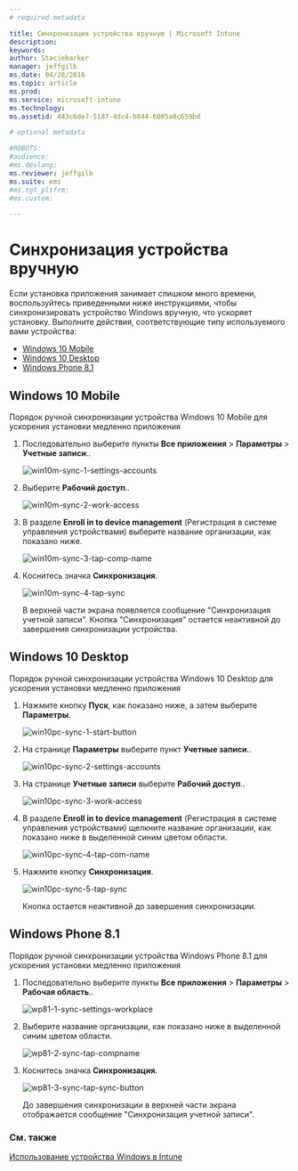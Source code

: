 ```yaml
---
# required metadata

title: Синхронизация устройства вручную | Microsoft Intune
description:
keywords:
author: Staciebarker
manager: jeffgilb
ms.date: 04/28/2016
ms.topic: article
ms.prod:
ms.service: microsoft-intune
ms.technology:
ms.assetid: 443c6de7-5187-4dc4-b844-6085a0c659bd

# optional metadata

#ROBOTS:
#audience:
#ms.devlang:
ms.reviewer: jeffgilb
ms.suite: ems
#ms.tgt_pltfrm:
#ms.custom:

---
```



# Синхронизация устройства вручную
Если установка приложения занимает слишком много времени, воспользуйтесь приведенными ниже инструкциями, чтобы синхронизировать устройство Windows вручную, что ускоряет установку. Выполните действия, соответствующие типу используемого вами устройства:

* [Windows 10 Mobile](#windows-10-mobile)
* [Windows 10 Desktop](#windows-10-desktop)
* [Windows Phone 8.1](#windows-phone-8-1)


## Windows 10 Mobile
Порядок ручной синхронизации устройства Windows 10 Mobile для ускорения установки медленно приложения

1. Последовательно выберите пункты **Все приложения** > **Параметры** > **Учетные записи**..

    ![win10m-sync-1-settings-accounts](./media/win10m-sync-1-settings-accounts.png)
    
2. Выберите **Рабочий доступ**..

    ![win10m-sync-2-work-access](./media/win10m-sync-2-work-access.png)
    
3. В разделе **Enroll in to device management** (Регистрация в системе управления устройствами) выберите название организации, как показано ниже.

    ![win10m-sync-3-tap-comp-name](./media/win10m-sync-3-tap-comp-name.png)
    
4. Коснитесь значка **Синхронизация**.

    ![win10m-sync-4-tap-sync](./media/win10m-sync-4-tap-sync.png)
    
    В верхней части экрана появляется сообщение "Синхронизация учетной записи". Кнопка "Синхронизация" остается неактивной до завершения синхронизации устройства.

## Windows 10 Desktop
Порядок ручной синхронизации устройства Windows 10 Desktop для ускорения установки медленно приложения

1. Нажмите кнопку **Пуск**, как показано ниже, а затем выберите **Параметры**.

    ![win10pc-sync-1-start-button](./media/win10pc-sync-1-start-button.png)
    
2. На странице **Параметры** выберите пункт **Учетные записи**..
 
    ![win10pc-sync-2-settings-accounts](./media/win10pc-sync-2-settings-accounts.png)
    
3. На странице **Учетные записи** выберите **Рабочий доступ**..
    
    ![win10pc-sync-3-work-access](./media/win10pc-sync-3-work-access.png)
    
4. В разделе **Enroll in to device management** (Регистрация в системе управления устройствами) щелкните название организации, как показано ниже в выделенной синим цветом области.
    
    ![win10pc-sync-4-tap-com-name](./media/win10pc-sync-4-tap-com-name.png)
   
5. Нажмите кнопку **Синхронизация**.
    
    ![win10pc-sync-5-tap-sync](./media/win10pc-sync-5-tap-sync.png)
   
   Кнопка остается неактивной до завершения синхронизации.

## Windows Phone 8.1
Порядок ручной синхронизации устройства Windows Phone 8.1 для ускорения установки медленно приложения

1. Последовательно выберите пункты **Все приложения** > **Параметры** > **Рабочая область**..

    ![wp81-1-sync-settings-workplace](./media/wp81-1-sync-settings-workplace.png)
    
2. Выберите название организации, как показано ниже в выделенной синим цветом области.

    ![wp81-2-sync-tap-compname](./media/wp81-2-sync-tap-compname.png)
   
3. Коснитесь значка **Синхронизация**.

    ![wp81-3-sync-tap-sync-button](./media/wp81-3-sync-tap-sync-button.png)
    
   До завершения синхронизации в верхней части экрана отображается сообщение "Синхронизация учетной записи".


### См. также
[Использование устройства Windows в Intune](using-your-windows-device-with-intune.md)


<!--HONumber=May16_HO1-->


